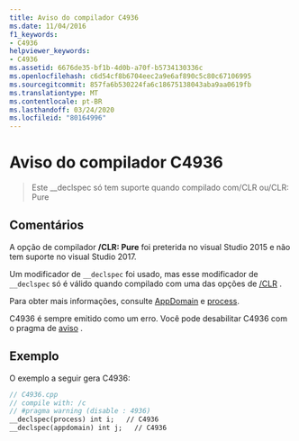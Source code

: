 ```yaml
---
title: Aviso do compilador C4936
ms.date: 11/04/2016
f1_keywords:
- C4936
helpviewer_keywords:
- C4936
ms.assetid: 6676de35-bf1b-4d0b-a70f-b5734130336c
ms.openlocfilehash: c6d54cf8b6704eec2a9e6af890c5c80c67106995
ms.sourcegitcommit: 857fa6b530224fa6c18675138043aba9aa0619fb
ms.translationtype: MT
ms.contentlocale: pt-BR
ms.lasthandoff: 03/24/2020
ms.locfileid: "80164996"
---
```

# <a name="compiler-warning-c4936"></a>Aviso do compilador C4936

> Este __declspec só tem suporte quando compilado com/CLR ou/CLR: Pure

## <a name="remarks"></a>Comentários

A opção de compilador **/CLR: Pure** foi preterida no visual Studio 2015 e não tem suporte no visual Studio 2017.

Um modificador de `__declspec` foi usado, mas esse modificador de `__declspec` só é válido quando compilado com uma das opções de [/CLR](../../build/reference/clr-common-language-runtime-compilation.md) .

Para obter mais informações, consulte [AppDomain](../../cpp/appdomain.md) e [process](../../cpp/process.md).

C4936 é sempre emitido como um erro.  Você pode desabilitar C4936 com o pragma de [aviso](../../preprocessor/warning.md) .

## <a name="example"></a>Exemplo

O exemplo a seguir gera C4936:

```cpp
// C4936.cpp
// compile with: /c
// #pragma warning (disable : 4936)
__declspec(process) int i;   // C4936
__declspec(appdomain) int j;   // C4936
```

